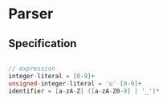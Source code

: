 # Parser

## Specification

```c

// expression
integer-literal = [0-9]+
unsigned-integer-literal = 'u' [0-9]+
identifier = [a-zA-Z] ([a-zA-Z0-9] | '_')*
```
